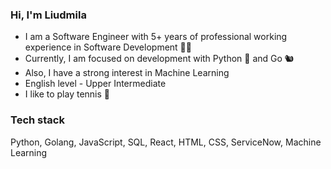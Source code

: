 ### Hi, I'm Liudmila

- I am a Software Engineer with 5+ years of professional working experience in Software Development 👩‍💻
- Currently, I am focused on development with Python 🐍 and Go 🐿️ 
- Also, I have a strong interest in Machine Learning
- English level - Upper Intermediate
- I like to play tennis 🎾

### Tech stack
Python, Golang, JavaScript, SQL, React, HTML, CSS, ServiceNow, Machine Learning

<!--
**liupi/liupi** is a ✨ _special_ ✨ repository because its `README.md` (this file) appears on your GitHub profile.

Here are some ideas to get you started:

- 🔭 I’m currently working on ...
- 🌱 I’m currently learning ...
- 👯 I’m looking to collaborate on ...
- 🤔 I’m looking for help with ...
- 💬 Ask me about ...
- 📫 How to reach me: ...
- 😄 Pronouns: ...
- ⚡ Fun fact: ...
-->
